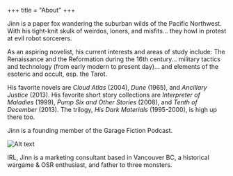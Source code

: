 +++
title = "About"
+++

Jinn is a paper fox wandering the suburban wilds of the Pacific Northwest. With his tight-knit skulk of weirdos, loners, and misfits... they howl in protest at evil robot sorcerers. 

As an aspiring novelist, his current interests and areas of study include: The Renaissance and the Reformation during the 16th century... military tactics and technology (from early modern to present day)... and elements of the esoteric and occult, esp. the Tarot.

His favorite novels are _Cloud Atlas_ (2004), _Dune_ (1965), and _Ancillary Justice_ (2013). His favorite short story collections are _Interpreter of Maladies_ (1999), _Pump Six and Other Stories_ (2008), and _Tenth of December_ (2013). The trilogy, _His Dark Materials_ (1995-2000), is high up there too.

Jinn is a founding member of the Garage Fiction Podcast.

![Alt text](https://miro.medium.com/v2/resize:fit:1400/1*sVjuuC3VmxktKubmMuiX0A.jpeg)

IRL, Jinn is a marketing consultant based in Vancouver BC, a historical wargame & OSR enthusiast, and father to three monsters. 
